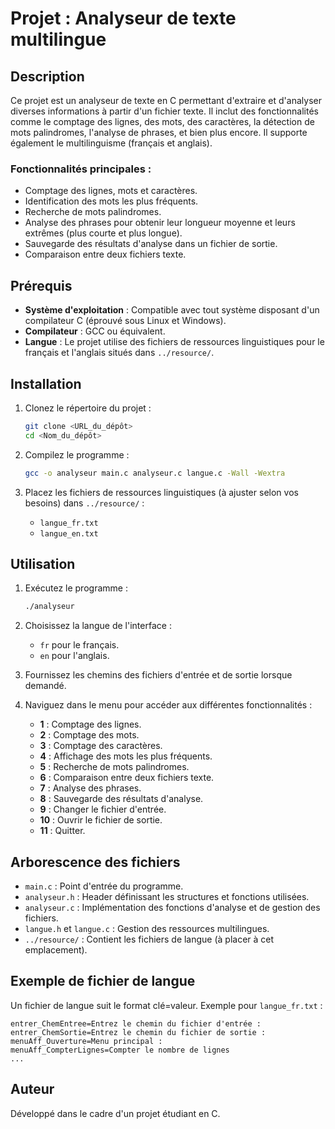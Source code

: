 
# Projet : Analyseur de texte multilingue

## Description
Ce projet est un analyseur de texte en C permettant d'extraire et d'analyser diverses informations à partir d'un fichier texte. Il inclut des fonctionnalités comme le comptage des lignes, des mots, des caractères, la détection de mots palindromes, l'analyse de phrases, et bien plus encore. Il supporte également le multilinguisme (français et anglais).

### Fonctionnalités principales :
- Comptage des lignes, mots et caractères.
- Identification des mots les plus fréquents.
- Recherche de mots palindromes.
- Analyse des phrases pour obtenir leur longueur moyenne et leurs extrêmes (plus courte et plus longue).
- Sauvegarde des résultats d'analyse dans un fichier de sortie.
- Comparaison entre deux fichiers texte.

## Prérequis
- **Système d'exploitation** : Compatible avec tout système disposant d'un compilateur C (éprouvé sous Linux et Windows).
- **Compilateur** : GCC ou équivalent.
- **Langue** : Le projet utilise des fichiers de ressources linguistiques pour le français et l'anglais situés dans `../resource/`.

## Installation
1. Clonez le répertoire du projet :
   ```bash
   git clone <URL_du_dépôt>
   cd <Nom_du_dépôt>
   ```

2. Compilez le programme :
   ```bash
   gcc -o analyseur main.c analyseur.c langue.c -Wall -Wextra
   ```

3. Placez les fichiers de ressources linguistiques (à ajuster selon vos besoins) dans `../resource/` :
    - `langue_fr.txt`
    - `langue_en.txt`

## Utilisation
1. Exécutez le programme :
   ```bash
   ./analyseur
   ```

2. Choisissez la langue de l'interface :
    - `fr` pour le français.
    - `en` pour l'anglais.

3. Fournissez les chemins des fichiers d'entrée et de sortie lorsque demandé.

4. Naviguez dans le menu pour accéder aux différentes fonctionnalités :
    - **1** : Comptage des lignes.
    - **2** : Comptage des mots.
    - **3** : Comptage des caractères.
    - **4** : Affichage des mots les plus fréquents.
    - **5** : Recherche de mots palindromes.
    - **6** : Comparaison entre deux fichiers texte.
    - **7** : Analyse des phrases.
    - **8** : Sauvegarde des résultats d'analyse.
    - **9** : Changer le fichier d'entrée.
    - **10** : Ouvrir le fichier de sortie.
    - **11** : Quitter.

## Arborescence des fichiers
- `main.c` : Point d'entrée du programme.
- `analyseur.h` : Header définissant les structures et fonctions utilisées.
- `analyseur.c` : Implémentation des fonctions d'analyse et de gestion des fichiers.
- `langue.h` et `langue.c` : Gestion des ressources multilingues.
- `../resource/` : Contient les fichiers de langue (à placer à cet emplacement).

## Exemple de fichier de langue
Un fichier de langue suit le format clé=valeur. Exemple pour `langue_fr.txt` :
```
entrer_ChemEntree=Entrez le chemin du fichier d'entrée :
entrer_ChemSortie=Entrez le chemin du fichier de sortie :
menuAff_Ouverture=Menu principal :
menuAff_CompterLignes=Compter le nombre de lignes
...
```

## Auteur
Développé dans le cadre d'un projet étudiant en C.
